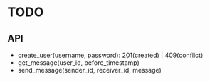 # TODO

## API

- create_user(username, password): 201(created) | 409(conflict)
- get_message(user_id, before_timestamp)
- send_message(sender_id, receiver_id, message)
